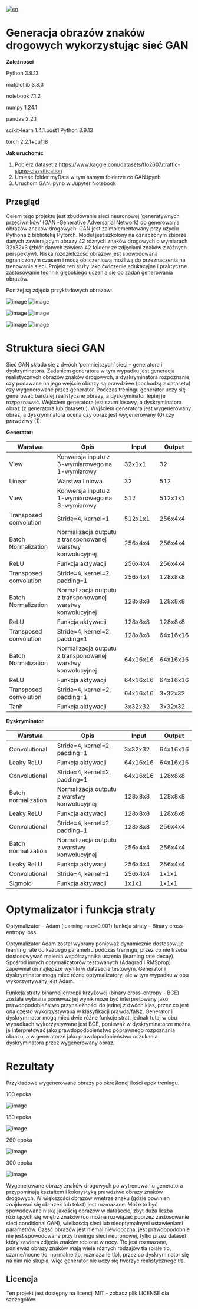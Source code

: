 [![en](https://img.shields.io/badge/language-EN-blue.svg)](https://github.com/pzemla/Road-sign-images-generation-using-GAN/blob/main/README.md)

# Generacja obrazów znaków drogowych wykorzystując sieć GAN

**Zależności**

Python 3.9.13

matplotlib 3.8.3

notebook 7.1.2

numpy 1.24.1

pandas  2.2.1

scikit-learn 1.4.1.post1 Python 3.9.13

torch 2.2.1+cu118

**Jak uruchomić**
1. Pobierz dataset z https://www.kaggle.com/datasets/flo2607/traffic-signs-classification
2. Umieść folder myData w tym samym folderze co GAN.ipynb
3. Uruchom GAN.ipynb w Jupyter Notebook

## Przegląd
Celem tego projektu jest zbudowanie sieci neuronowej ‘generatywnych przeciwników’ (GAN -Generative Adversarial Network) do generowania obrazów znaków drogowych. GAN jest zaimplementowany przy użyciu Pythona z biblioteką Pytorch. Model jest szkolony na oznaczonym zbiorze danych zawierającym obrazy 42 różnych znaków drogowych o wymiarach 32x32x3 (zbiór danych zawiera 42 foldery ze zdjęciami znaków z różnych perspektyw). Niska rozdzielczość obrazów jest spowodowana ograniczonym czasem i mocą obliczeniową możliwą do przeznaczenia na trenowanie sieci. Projekt ten służy jako ćwiczenie edukacyjne i praktyczne zastosowanie technik głębokiego uczenia się do zadań generowania obrazów.

Poniżej są zdjęcia przykładowych obrazów:

![image](https://github.com/pzemla/Road-sign-images-generation-using-GAN/assets/135070990/792960b2-49cf-486b-a8ab-ed02187661fd)
![image](https://github.com/pzemla/Road-sign-images-generation-using-GAN/assets/135070990/ac42f213-ca5c-47e7-8a3f-9a4e955e6ab2)

![image](https://github.com/pzemla/Road-sign-images-generation-using-GAN/assets/135070990/66345175-ee70-45e0-8584-4718746b4412)
![image](https://github.com/pzemla/Road-sign-images-generation-using-GAN/assets/135070990/4881b98d-4607-4530-bee8-caff6c8547a5)

![image](https://github.com/pzemla/Road-sign-images-generation-using-GAN/assets/135070990/85d1c0f7-620a-45ce-9476-387fd9b9e14f)
![image](https://github.com/pzemla/Road-sign-images-generation-using-GAN/assets/135070990/cf30cbb8-fc62-483b-8dc2-36df41ef23d8)

# Struktura sieci GAN

Sieć GAN składa się z dwóch ‘pomniejszych’ sieci – generatora i dyskryminatora. Zadaniem generatora w tym wypadku jest generacja realistycznych obrazów znaków drogowych, a dyskryminatora rozpoznanie, czy podawane na jego wejście obrazy są prawdziwe (pochodzą z datasetu) czy wygenerowane przez generator. Podczas treningu generator uczy się generować bardziej realistyczne obrazy, a dyskryminator lepiej je rozpoznawać. Wejściem generatora jest szum losowy, a dyskryminatora obraz (z generatora lub datasetu). Wyjściem generatora jest wygenerowany obraz, a dyskryminatora ocena czy obraz jest wygenerowany (0) czy prawdziwy (1).

**Generator:**

|Warstwa|Opis|Input|Output|
| ------------- | ------------- | ------------- | ------------- |
|View|Konwersja inputu z 3-wymiarowego na 1-wymiarowy|32x1x1|32|
|Linear|Warstwa liniowa|32|512|
|View|Konwersja inputu z 1-wymiarowego na 3-wymiarowy|512|512x1x1|
|Transposed convolution|Stride=4, kernel=1|512x1x1|256x4x4|
|Batch Normalization|Normalizacja outputu z transponowanej warstwy konwolucyjnej|256x4x4|256x4x4|
|ReLU|Funkcja aktywacji|256x4x4|256x4x4|
|Transposed convolution|Stride=4, kernel=2, padding=1|256x4x4|128x8x8|
|Batch Normalization|Normalizacja outputu z transponowanej warstwy konwolucyjnej|128x8x8|128x8x8|
|ReLU|Funkcja aktywacji|128x8x8|128x8x8|
|Transposed convolution|Stride=4, kernel=2, padding=1|128x8x8|64x16x16|
|Batch Normalization|Normalizacja outputu z transponowanej warstwy konwolucyjnej|64x16x16|64x16x16|
|ReLU|Funkcja aktywacji|64x16x16|64x16x16|
|Transposed convolution|Stride=4, kernel=2, padding=1|64x16x16|3x32x32|
|Tanh|Funkcja aktywacji|3x32x32|3x32x32|

**Dyskryminator**

|Warstwa|Opis|Input|Output|
| ------------- | ------------- | ------------- | ------------- |
|Convolutional|Stride=4, kernel=2, padding=1|3x32x32|64x16x16|
|Leaky ReLU|Funkcja aktywacji|64x16x16|64x16x16|
|Convolutional|Stride=4, kernel=2, padding=1|64x16x16|128x8x8|
|Batch normalization|Normalizacja outputu z warstwy konwolucyjnej|128x8x8|128x8x8|
|Leaky ReLU|Funkcja aktywacji|128x8x8|128x8x8|
|Convolutional|Stride=4, kernel=2, padding=1|128x8x8|256x4x4|
|Batch normalization|Normalizacja outputu z warstwy konwolucyjnej|256x4x4|256x4x4|
|Leaky ReLU|Funkcja aktywacji|256x4x4|256x4x4|
|Convolutional|Stride=4, kernel=1|256x4x4|1x1x1|
|Sigmoid|Funkcja aktywacji|1x1x1|1x1x1|

# Optymalizator i funkcja straty

Optymalizator – Adam (learning rate=0.001)
funkcja straty – Binary cross-entropy loss

Optymalizator Adam został wybrany ponieważ dynamicznie dostosowuje learning rate do każdego parametru podczas treningu, przez co nie trzeba dostosowywać malenia współczynnika uczenia (learning rate decay). Spośród innych optymalizatorów testowanych (Adagrad i RMSprop) zapewniał on najlepsze wyniki w datasecie testowym. Generator i dyskryminator mogą mieć różne optymalizatory, ale w tym wypadku w obu wykorzystywany jest Adam.

Funkcja straty binarnej entropii krzyżowej (binary cross-entropy - BCE) została wybrana ponieważ jej wynik może być interpretowany jako prawdopodobieństwo przynależności do jednej z dwóch klas, przez co jest ona często wykorzystywana w klasyfikacji prawda/fałsz. Generator i dyskryminator mogą mieć dwie różne funkcje strat, jednak tutaj w obu wypadkach wykorzystywane jest BCE, ponieważ w dyskryminatorze można je interpretować jako prawdopodobieństwo poprawnego rozpoznania obrazu, a w generatorze jako prawdopodobieństwo oszukania dyskryminatora przez wygenerowany obraz.

# Rezultaty

Przykładowe wygenerowane obrazy po określonej ilości epok treningu.

100 epoka

![image](https://github.com/pzemla/Road-sign-images-generation-using-GAN/assets/135070990/7dfe3797-8e39-4fc3-8ef7-2967a8f50ff7)

180 epoka

![image](https://github.com/pzemla/Road-sign-images-generation-using-GAN/assets/135070990/68631bcf-9b97-41d7-8837-2abfd123588d)

260 epoka

![image](https://github.com/pzemla/Road-sign-images-generation-using-GAN/assets/135070990/35fd3e61-8581-4151-aa1b-849d01e838ff)

300 epoka

![image](https://github.com/pzemla/Road-sign-images-generation-using-GAN/assets/135070990/5ccfc09d-23a9-41be-80c4-a33dea4f2585)

Wygenerowane obrazy znaków drogowych po wytrenowaniu generatora przypominają kształtem i kolorystyką prawdziwe obrazy znaków drogowych. W większości obrazów wnętrze znaku (gdzie powinien znajdować się obrazek lub tekst) jest rozmazane. Może to być spowodowane niską jakością obrazów w datasecie, zbyt duża liczba różniących się wnętrz znaków (co można rozwiązać poprzez zastosowanie sieci conditional GAN), wielkością sieci lub nieoptymalnymi ustawieniami parametrów. Część obrazów jest niemal niewidoczna, jest prawdopodobnie nie jest spowodowane przy treningu sieci neuronowej, tylko przez dataset który zawiera zdjęcia znaków robione w nocy. Tło jest rozmazane, ponieważ obrazy znaków mają wiele różnych rodzajów tła (białe tło, czarne/nocne tło, normalne tło, rozmazane tło), przez co dyskryminator się na nim nie skupia, więc generator nie uczy się tworzyć realistycznego tła.

## Licencja

Ten projekt jest dostępny na licencji MIT - zobacz plik LICENSE dla szczegółów.
